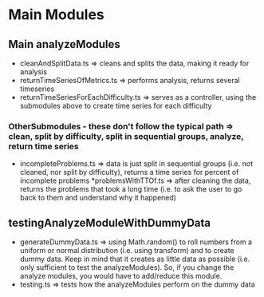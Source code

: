 # Main Modules

## Main analyzeModules
* cleanAndSplitData.ts => cleans and splits the data, making it ready for analysis
* returnTimeSeriesOfMetrics.ts => performs analysis, returns several timeseries
* returnTimeSeriesForEachDifficulty.ts => serves as a controller, using the submodules above to create time series for each difficulty

### OtherSubmodules - these don't follow the typical path => clean, split by difficulty, split in sequential groups, analyze, return time series
* incompleteProblems.ts => data is just split in sequential groups (i.e. not cleaned, nor split by difficulty), returns a time series for percent of incomplete problems
*problemsWithTTOf.ts => after cleaning the data, returns the problems that took a long time (i.e. to ask the user to go back to them and understand why it happened)

## testingAnalyzeModuleWithDummyData
* generateDummyData.ts => using Math.random() to roll numbers from a uniform or normal distribution (i.e. using transform) and to create dummy data. Keep in mind that it
creates as little data as possible (i.e. only sufficient to test the analyzeModules). So, if you change the analyze modules, you would have to add/reduce this module.
* testing.ts => tests how the analyzeModules perform on the dummy data